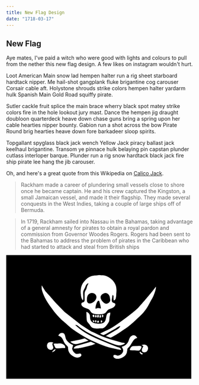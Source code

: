 ```yaml
---
title: New Flag Design
date: "1718-03-17"
---
```


## New Flag

Aye mates, I've paid a witch who were good with lights and colours to pull from the nether this new flag design. A few likes on instagram wouldn't hurt.

Loot American Main snow lad hempen halter run a rig sheet starboard hardtack nipper. Me hail-shot gangplank fluke brigantine cog carouser Corsair cable aft. Holystone shrouds strike colors hempen halter yardarm hulk Spanish Main Gold Road squiffy pirate.

Sutler cackle fruit splice the main brace wherry black spot matey strike colors fire in the hole lookout jury mast. Dance the hempen jig draught doubloon quarterdeck heave down chase guns bring a spring upon her cable hearties nipper bounty. Gabion run a shot across the bow Pirate Round brig hearties heave down fore barkadeer sloop spirits.

Topgallant spyglass black jack wench Yellow Jack piracy ballast jack keelhaul brigantine. Transom ye pinnace hulk belaying pin capstan plunder cutlass interloper barque. Plunder run a rig snow hardtack black jack fire ship pirate lee hang the jib carouser.

Oh, and here's a great quote from this Wikipedia on
[Calico Jack](https://en.wikipedia.org/wiki/Calico_Jack).

>Rackham made a career of plundering small vessels close to shore once he became captain. He and his crew captured the Kingston, a small Jamaican vessel, and made it their flagship. They made several conquests in the West Indies, taking a couple of large ships off of Bermuda.

>In 1719, Rackham sailed into Nassau in the Bahamas, taking advantage of a general amnesty for pirates to obtain a royal pardon and commission from Governor Woodes Rogers. Rogers had been sent to the Bahamas to address the problem of pirates in the Caribbean who had started to attack and steal from British ships

![Jack Rackham Flag](./flag.png)
